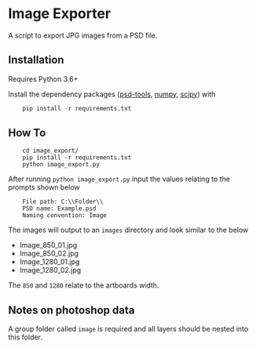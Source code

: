 # Image Exporter

A script to export JPG images from a PSD file.

## Installation

Requires Python 3.6+

Install the dependency packages ([psd-tools](https://github.com/psd-tools/psd-tools), [numpy](https://github.com/numpy/numpy), [scipy](https://github.com/scipy/scipy)) with

``` python
    pip install -r requirements.txt
```

## How To

``` terminal
    cd image_export/
    pip install -r requirements.txt
    python image_export.py
```

After running `python image_export.py` input the values relating to the prompts shown below

``` terminal
    File path: C:\\Folder\\
    PSD name: Example.psd
    Naming convention: Image
```

The images will output to an `images` directory and look similar to the below

- Image_850_01.jpg
- Image_850_02.jpg
- Image_1280_01.jpg
- Image_1280_02.jpg

The `850` and `1280` relate to the artboards width.

## Notes on photoshop data

A group folder called `image` is required and all layers should be nested into this folder.
